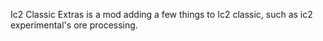 Ic2 Classic Extras is a mod adding a few things to Ic2 classic, such as ic2 experimental's ore processing.
